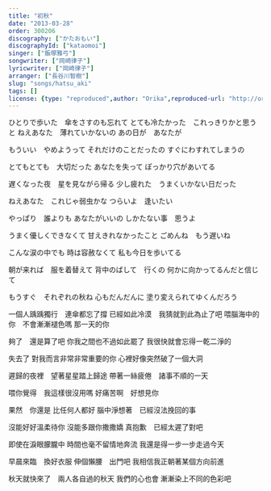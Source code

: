 ```yaml
---
title: "初秋"
date: "2013-03-28"
order: 300206
discography: ["かたおもい"]
discographyId: ["kataomoi"]
singer: ["飯塚雅弓"]
songwriter: ["岡崎律子"]
lyricwriter: ["岡崎律子"]
arranger: ["長谷川智樹"]
slug: "songs/hatsu_aki"
tags: []
license: {type: "reproduced",author: "Orika",reproduced-url: "http://orikamushi.myweb.hinet.net",reproduced-website: "織歌蟲"}
---
```


ひとりで歩いた　傘をさすのも忘れて 
とても冷たかった　これっきりかと思うと 
ねえあなた　薄れていかないの 
あの日が　あなたが 

もういい　やめようって 
それだけのことだったの 
すぐにわすれてしまうの 

とてもとても　大切だった 
あなたを失って 
ぽっかり穴があいてる 

遅くなった夜　星を見ながら帰る 
少し疲れた　うまくいかない日だった 

ねえあなた　これじゃ弱虫かな 
つらいよ　逢いたい 

やっぱり　誰よりも 
あなたがいいの 
しかたない事　思うよ 

うまく優しくできなくて 
甘えきれなかったこと 
ごめんね　もう遅いね 

こんな涙の中でも 
時は容赦なくて 
私も今日を歩いてる 

朝が来れば　服を着替えて
背中のばして　行くの 
何かに向かってるんだと信じて 

もうすぐ　それぞれの秋ね 
心もだんだんに 
塗り変えられてゆくんだろう

一個人踽踽獨行　連傘都忘了撐
已經如此冷漠　我猜就到此為止了吧
喂腦海中的你　不會漸漸褪色嗎
那一天的你

夠了　還是算了吧
你我之間也不過如此罷了
我很快就會忘得一乾二淨的

失去了
對我而言非常非常重要的你
心裡好像突然破了一個大洞

遲歸的夜裡　望著星星踏上歸途
帶著一絲疲倦　諸事不順的一天

喂你覺得　我這樣很沒用嗎
好痛苦啊　好想見你

果然　你還是
比任何人都好 
腦中淨想著　已經沒法挽回的事

沒能好好溫柔待你
沒能多跟你撒撒嬌
真抱歉　已經太遲了對吧

即使在淚眼朦朧中
時間也毫不留情地奔流
我還是得一步一步走過今天

早晨來臨　換好衣服
伸個懶腰　出門吧
我相信我正朝著某個方向前進

秋天就快來了　兩人各自過的秋天
我們的心也會
漸漸染上不同的色彩吧
